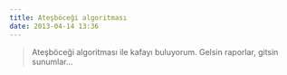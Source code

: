 ```yaml
---
title: Ateşböceği algoritması
date: 2013-04-14 13:36
---
```


>Ateşböceği algoritması ile kafayı buluyorum. Gelsin raporlar, gitsin sunumlar...
